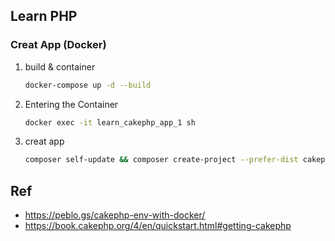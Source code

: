 ## Learn PHP

### Creat App (Docker)

1. build & container
    ```bash
    docker-compose up -d --build
    ```

2. Entering the Container
    ```bash
    docker exec -it learn_cakephp_app_1 sh
    ```

3. creat app
   ```bash
   composer self-update && composer create-project --prefer-dist cakephp/app:4.* .
   ```

## Ref
* https://peblo.gs/cakephp-env-with-docker/
* https://book.cakephp.org/4/en/quickstart.html#getting-cakephp
